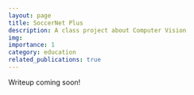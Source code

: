 ```yaml
---
layout: page
title: SoccerNet Plus
description: A class project about Computer Vision
img:
importance: 1
category: education
related_publications: true
---
```


Writeup coming soon!
